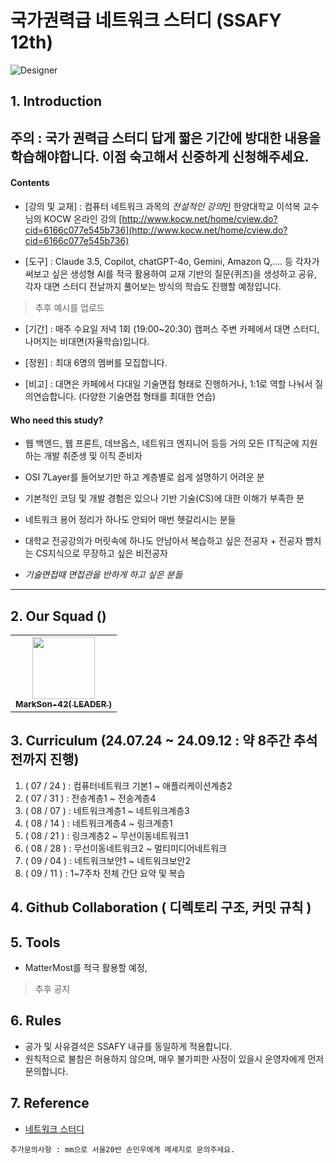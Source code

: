 # 국가권력급 네트워크 스터디 (SSAFY 12th)

![Designer](https://github.com/user-attachments/assets/81714580-f8ec-4c91-8661-6b1dc5728dc2)


## 1. Introduction

**주의 : 국가 권력급 스터디 답게 짧은 기간에 방대한 내용을 학습해야합니다. 이점 숙고해서 신중하게 신청해주세요.**
---  


#### Contents

- [강의 및 교재] : 컴퓨터 네트워크 과목의 *전설적인 강의*인 한양대학교 이석복 교수님의 KOCW 온라인 강의
[http://www.kocw.net/home/cview.do?cid=6166c077e545b736](http://www.kocw.net/home/cview.do?cid=6166c077e545b736)

- [도구] : Claude 3.5, Copilot, chatGPT-4o, Gemini, Amazon Q,.... 등 각자가 써보고 싶은 생성형 AI를 적극 활용하여 교재 기반의 질문(퀴즈)을 생성하고 공유,
각자 대면 스터디 전날까지 풀어보는 방식의 학습도 진행할 예정입니다.

> 추후 예시를 업로드

- [기간] : 매주 수요일 저녁 1회 (19:00~20:30) 캠퍼스 주변 카페에서 대면 스터디, 나머지는 비대면(자율학습)입니다.

- [정원] : 최대 6명의 멤버를 모집합니다.

- [비고] : 대면은 카페에서 다대일 기술면접 형태로 진행하거나, 1:1로 역할 나눠서 질의연습합니다. (다양한 기술면접 형태를 최대한 연습)



#### Who need this study?

- 웹 백엔드, 웹 프론트, 데브옵스, 네트워크 엔지니어 등등 거의 모든 IT직군에 지원하는 개발 취준생 및 이직 준비자

- OSI 7Layer를 들어보기만 하고 계층별로 쉽게 설명하기 어려운 분

- 기본적인 코딩 및 개발 경험은 있으나 기반 기술(CS)에 대한 이해가 부족한 분

- 네트워크 용어 정리가 하나도 안되어 매번 헷갈리시는 분들

- 대학교 전공강의가 머릿속에 하나도 안남아서 복습하고 싶은 전공자 + 전공자 뺨치는 CS지식으로 무장하고 싶은 비전공자

- *기술면접때 면접관을 반하게 하고 싶은 분들*

---  


## 2. Our Squad ()


<table>
  <tr>
    <td align="center"><a href="https://github.com/MarkSon-42"><img src="https://avatars.githubusercontent.com/u/84828274?v=4?s=100" width="100px;" alt=""/><br /><sub><b>MarkSon-42( LEADER )</b></sub></a><br /></td>
  </tr>
</table>


## 3. Curriculum (24.07.24 ~ 24.09.12  :  약 8주간 추석 전까지 진행)  

1. ( 07 / 24 )  :   컴퓨터네트워크 기본1  ~  애플리케이션계층2
2. ( 07 / 31 )  :  	전송계층1  ~  전송계층4
3. ( 08 / 07 )  :   네트워크계층1  ~  네트워크계층3
4. ( 08 / 14 )  :   네트워크계층4  ~  링크계층1
5. ( 08 / 21 )  :   링크계층2  ~  무선이동네트워크1
6. ( 08 / 28 )  :   무선이동네트워크2  ~  멀티미디어네트워크
7. ( 09 / 04 )  :  	네트워크보안1  ~  	네트워크보안2 
8. ( 09 / 11 )  :   1~7주차 전체 간단 요약 및 복습

## 4. Github Collaboration ( 디렉토리 구조, 커밋 규칙 )

## 5. Tools

- MatterMost를 적극 활용할 예정, 

> 추후 공지

## 6. Rules

- 공가 및 사유결석은 SSAFY 내규를 동일하게 적용합니다.
- 원칙적으로 불참은 허용하지 않으며, 매우 불가피한 사정이 있을시 운영자에게 먼저 문의합니다.


## 7. Reference

- [네트워크 스터디](https://github.com/Bluuubery/CS_Study_Networking)



~~~
추가문의사항 : mm으로 서울20반 손민우에게 메세지로 문의주세요.
~~~




